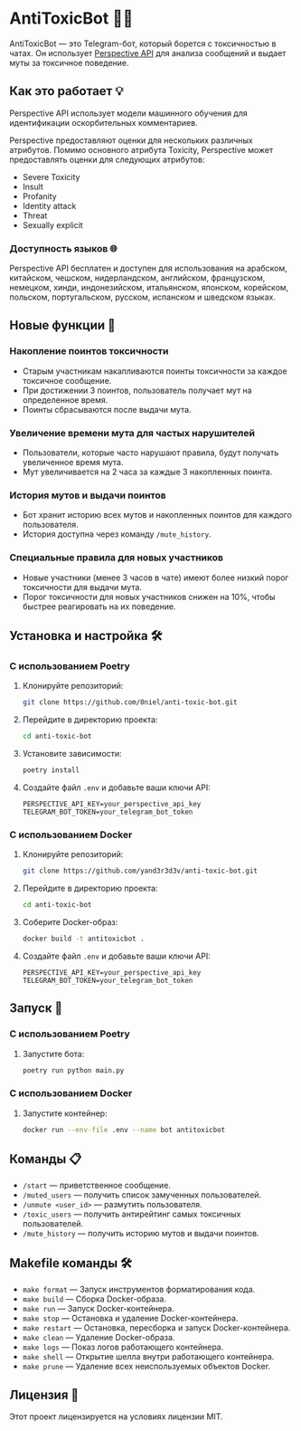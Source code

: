 # AntiToxicBot 🤖🚫

AntiToxicBot — это Telegram-бот, который борется с токсичностью в чатах. Он использует [Perspective API](https://www.perspectiveapi.com/) для анализа сообщений и выдает муты за токсичное поведение.

## Как это работает 💡

Perspective API использует модели машинного обучения для идентификации оскорбительных комментариев.

Perspective предоставляют оценки для нескольких различных атрибутов. Помимо основного атрибута Toxicity, Perspective может предоставлять оценки для следующих атрибутов:

- Severe Toxicity
- Insult
- Profanity
- Identity attack
- Threat
- Sexually explicit

### Доступность языков 🌐

Perspective API бесплатен и доступен для использования на арабском, китайском, чешском, нидерландском, английском, французском, немецком, хинди, индонезийском, итальянском, японском, корейском, польском, португальском, русском, испанском и шведском языках.

## Новые функции 🌟

### Накопление поинтов токсичности

- Старым участникам накапливаются поинты токсичности за каждое токсичное сообщение.
- При достижении 3 поинтов, пользователь получает мут на определенное время.
- Поинты сбрасываются после выдачи мута.

### Увеличение времени мута для частых нарушителей

- Пользователи, которые часто нарушают правила, будут получать увеличенное время мута.
- Мут увеличивается на 2 часа за каждые 3 накопленных поинта.

### История мутов и выдачи поинтов

- Бот хранит историю всех мутов и накопленных поинтов для каждого пользователя.
- История доступна через команду `/mute_history`.

### Специальные правила для новых участников

- Новые участники (менее 3 часов в чате) имеют более низкий порог токсичности для выдачи мута.
- Порог токсичности для новых участников снижен на 10%, чтобы быстрее реагировать на их поведение.

## Установка и настройка 🛠️

### С использованием Poetry

1. Клонируйте репозиторий:
   ```bash
   git clone https://github.com/0niel/anti-toxic-bot.git
   ```
2. Перейдите в директорию проекта:
   ```bash
   cd anti-toxic-bot
   ```
3. Установите зависимости:
   ```bash
   poetry install
   ```
4. Создайте файл `.env` и добавьте ваши ключи API:
   ```env
   PERSPECTIVE_API_KEY=your_perspective_api_key
   TELEGRAM_BOT_TOKEN=your_telegram_bot_token
   ```

### С использованием Docker

1. Клонируйте репозиторий:
   ```bash
   git clone https://github.com/yand3r3d3v/anti-toxic-bot.git
   ```
2. Перейдите в директорию проекта:
   ```bash
   cd anti-toxic-bot
   ```
3. Соберите Docker-образ:
   ```bash
   docker build -t antitoxicbot .
   ```
4. Создайте файл `.env` и добавьте ваши ключи API:
   ```env
   PERSPECTIVE_API_KEY=your_perspective_api_key
   TELEGRAM_BOT_TOKEN=your_telegram_bot_token
   ```

## Запуск 🚀

### С использованием Poetry

1. Запустите бота:
   ```bash
   poetry run python main.py
   ```

### С использованием Docker

1. Запустите контейнер:
   ```bash
   docker run --env-file .env --name bot antitoxicbot
   ```

## Команды 📋

- `/start` — приветственное сообщение.
- `/muted_users` — получить список замученных пользователей.
- `/unmute <user_id>` — размутить пользователя.
- `/toxic_users` — получить антирейтинг самых токсичных пользователей.
- `/mute_history` — получить историю мутов и выдачи поинтов.

## Makefile команды 🛠️

- `make format` — Запуск инструментов форматирования кода.
- `make build` — Сборка Docker-образа.
- `make run` — Запуск Docker-контейнера.
- `make stop` — Остановка и удаление Docker-контейнера.
- `make restart` — Остановка, пересборка и запуск Docker-контейнера.
- `make clean` — Удаление Docker-образа.
- `make logs` — Показ логов работающего контейнера.
- `make shell` — Открытие шелла внутри работающего контейнера.
- `make prune` — Удаление всех неиспользуемых объектов Docker.

## Лицензия 📜

Этот проект лицензируется на условиях лицензии MIT.
